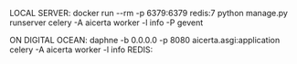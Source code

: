 LOCAL SERVER:
docker run --rm -p 6379:6379 redis:7
python manage.py runserver
celery -A aicerta worker -l info -P gevent

ON DIGITAL OCEAN:
daphne -b 0.0.0.0 -p 8080 aicerta.asgi:application
celery -A aicerta worker -l info
REDIS:
